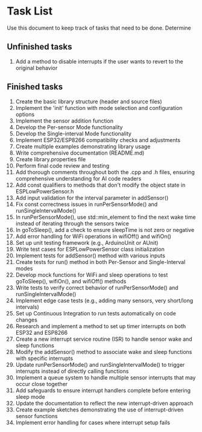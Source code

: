 # Task List
Use this document to keep track of tasks that need to be done. Determine 

## Unfinished tasks
1. Add a method to disable interrupts if the user wants to revert to the original behavior

## Finished tasks
1. Create the basic library structure (header and source files)
2. Implement the 'init' function with mode selection and configuration options
3. Implement the sensor addition function
4. Develop the Per-sensor Mode functionality
5. Develop the Single-interval Mode functionality
6. Implement ESP32/ESP8266 compatibility checks and adjustments
7. Create multiple examples demonstrating library usage
8. Write comprehensive documentation (README.md)
9. Create library.properties file
10. Perform final code review and testing
11. Add thorough comments throughout both the .cpp and .h files, ensuring comprehensive understanding for AI code readers
12. Add const qualifiers to methods that don't modify the object state in ESPLowPowerSensor.h
13. Add input validation for the interval parameter in addSensor()
14. Fix const correctness issues in runPerSensorMode() and runSingleIntervalMode()
15. In runPerSensorMode(), use std::min_element to find the next wake time instead of iterating through the sensors twice
16. In goToSleep(), add a check to ensure sleepTime is not zero or negative
17. Add error handling for WiFi operations in wifiOff() and wifiOn()
18. Set up unit testing framework (e.g., ArduinoUnit or AUnit)
19. Write test cases for ESPLowPowerSensor class initialization
20. Implement tests for addSensor() method with various inputs
21. Create tests for run() method in both Per-Sensor and Single-Interval modes
22. Develop mock functions for WiFi and sleep operations to test goToSleep(), wifiOn(), and wifiOff() methods
23. Write tests to verify correct behavior of runPerSensorMode() and runSingleIntervalMode()
24. Implement edge case tests (e.g., adding many sensors, very short/long intervals)
25. Set up Continuous Integration to run tests automatically on code changes
26. Research and implement a method to set up timer interrupts on both ESP32 and ESP8266
27. Create a new interrupt service routine (ISR) to handle sensor wake and sleep functions
28. Modify the addSensor() method to associate wake and sleep functions with specific interrupts
29. Update runPerSensorMode() and runSingleIntervalMode() to trigger interrupts instead of directly calling functions
30. Implement a queue system to handle multiple sensor interrupts that may occur close together
31. Add safeguards to ensure interrupt handlers complete before entering sleep mode
32. Update the documentation to reflect the new interrupt-driven approach
33. Create example sketches demonstrating the use of interrupt-driven sensor functions
34. Implement error handling for cases where interrupt setup fails